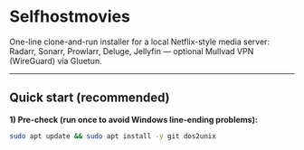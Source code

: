 # Selfhostmovies

One-line clone-and-run installer for a local Netflix-style media server:
Radarr, Sonarr, Prowlarr, Deluge, Jellyfin — optional Mullvad VPN (WireGuard) via Gluetun.

---

## Quick start (recommended)

**1) Pre-check (run once to avoid Windows line-ending problems):**
```bash
sudo apt update && sudo apt install -y git dos2unix
